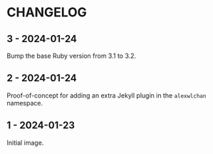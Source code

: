 # CHANGELOG

## 3 - 2024-01-24

Bump the base Ruby version from 3.1 to 3.2.

## 2 - 2024-01-24

Proof-of-concept for adding an extra Jekyll plugin in the `alexwlchan` namespace.

## 1 - 2024-01-23

Initial image.
